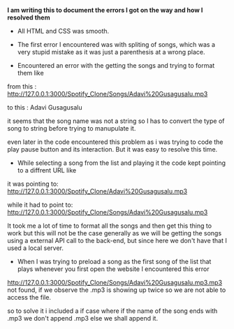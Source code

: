 **I am writing this to document the errors I got on the way and how I resolved them**

- All HTML and CSS was smooth.

- The first error I encountered was with spliting of songs, which was a very stupid mistake as it was just a parenthesis at a wrong place.

- Encountered an error with the getting the songs and trying to format them like 

from this :
http://127.0.0.1:3000/Spotify_Clone/Songs/Adavi%20Gusagusalu.mp3

to this : 
Adavi Gusagusalu 

it seems that the song name was not a string so I has to convert the type of song to string before trying to manupulate it. 

even later in the code encountered this problem as i was trying to code the play pause button and its interaction. But it was easy to resolve this time.

- While selecting a song from the list and playing it the code kept pointing to a diffrent URL like 

it was pointing to: 
http://127.0.0.1:3000/Spotify_Clone/Adavi%20Gusagusalu.mp3

while it had to point to:
http://127.0.0.1:3000/Spotify_Clone/Songs/Adavi%20Gusagusalu.mp3

It took me a lot of time to format all the songs and then get this thing to work but this will not be the case generally as we will be getting the songs using a external API call to the back-end, but since here we don't have that I used a local server. 

- When I was trying to preload a song as the first song of the list that plays whenever you first open the website I encountered this error 

http://127.0.0.1:3000/Spotify_Clone/Songs/Adavi%20Gusagusalu.mp3.mp3 not found, if we observe the .mp3 is showing up twice so we are not able to access the file. 

so to solve it i included a if case where if the name of the song ends with .mp3 we don't append .mp3 else we shall append it. 


